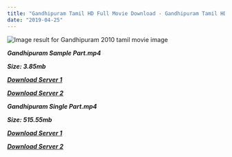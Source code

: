 ```yaml
---
title: "Gandhipuram Tamil HD Full Movie Download - Gandhipuram Tamil HD Movie Download"
date: "2019-04-25"
---
```


![Image result for Gandhipuram  2010 tamil movie image](https://2.bp.blogspot.com/_eewr1b1LpYA/TKk35f1LMEI/AAAAAAAAH1s/smnjhqftezg/s1600/Gandhipuram_Movie_Posters_Wallpapers.jpg)

**_Gandhipuram Sample Part.mp4_**

**_Size: 3.85mb_**

**_[Download Server 1](http://b3.wetransfer.vip/files/{2c088f659142c0283fde3b45bf50b63be20aae7f704a2f0bf67686df6392cb2e}20Actor{2c088f659142c0283fde3b45bf50b63be20aae7f704a2f0bf67686df6392cb2e}20Hits{2c088f659142c0283fde3b45bf50b63be20aae7f704a2f0bf67686df6392cb2e}20Collection/Arjun{2c088f659142c0283fde3b45bf50b63be20aae7f704a2f0bf67686df6392cb2e}20Movies{2c088f659142c0283fde3b45bf50b63be20aae7f704a2f0bf67686df6392cb2e}20Collection/Gandhipuram{2c088f659142c0283fde3b45bf50b63be20aae7f704a2f0bf67686df6392cb2e}20(2010)/Gandhipuram{2c088f659142c0283fde3b45bf50b63be20aae7f704a2f0bf67686df6392cb2e}20(2010){2c088f659142c0283fde3b45bf50b63be20aae7f704a2f0bf67686df6392cb2e}20Sample{2c088f659142c0283fde3b45bf50b63be20aae7f704a2f0bf67686df6392cb2e}20HD.mp4)_**

**_[Download Server 2](http://b3.wetransfer.vip/files/{2c088f659142c0283fde3b45bf50b63be20aae7f704a2f0bf67686df6392cb2e}20Actor{2c088f659142c0283fde3b45bf50b63be20aae7f704a2f0bf67686df6392cb2e}20Hits{2c088f659142c0283fde3b45bf50b63be20aae7f704a2f0bf67686df6392cb2e}20Collection/Arjun{2c088f659142c0283fde3b45bf50b63be20aae7f704a2f0bf67686df6392cb2e}20Movies{2c088f659142c0283fde3b45bf50b63be20aae7f704a2f0bf67686df6392cb2e}20Collection/Gandhipuram{2c088f659142c0283fde3b45bf50b63be20aae7f704a2f0bf67686df6392cb2e}20(2010)/Gandhipuram{2c088f659142c0283fde3b45bf50b63be20aae7f704a2f0bf67686df6392cb2e}20(2010){2c088f659142c0283fde3b45bf50b63be20aae7f704a2f0bf67686df6392cb2e}20Sample{2c088f659142c0283fde3b45bf50b63be20aae7f704a2f0bf67686df6392cb2e}20HD.mp4)_**

**_Gandhipuram Single Part.mp4_**

**_Size: 515.55mb_**

**_[Download Server 1](http://b3.wetransfer.vip/files/{2c088f659142c0283fde3b45bf50b63be20aae7f704a2f0bf67686df6392cb2e}20Actor{2c088f659142c0283fde3b45bf50b63be20aae7f704a2f0bf67686df6392cb2e}20Hits{2c088f659142c0283fde3b45bf50b63be20aae7f704a2f0bf67686df6392cb2e}20Collection/Arjun{2c088f659142c0283fde3b45bf50b63be20aae7f704a2f0bf67686df6392cb2e}20Movies{2c088f659142c0283fde3b45bf50b63be20aae7f704a2f0bf67686df6392cb2e}20Collection/Gandhipuram{2c088f659142c0283fde3b45bf50b63be20aae7f704a2f0bf67686df6392cb2e}20(2010)/Gandhipuram{2c088f659142c0283fde3b45bf50b63be20aae7f704a2f0bf67686df6392cb2e}20(2010){2c088f659142c0283fde3b45bf50b63be20aae7f704a2f0bf67686df6392cb2e}20Single{2c088f659142c0283fde3b45bf50b63be20aae7f704a2f0bf67686df6392cb2e}20Part{2c088f659142c0283fde3b45bf50b63be20aae7f704a2f0bf67686df6392cb2e}20HD.mp4)_**

**_[Download Server 2](http://b3.wetransfer.vip/files/{2c088f659142c0283fde3b45bf50b63be20aae7f704a2f0bf67686df6392cb2e}20Actor{2c088f659142c0283fde3b45bf50b63be20aae7f704a2f0bf67686df6392cb2e}20Hits{2c088f659142c0283fde3b45bf50b63be20aae7f704a2f0bf67686df6392cb2e}20Collection/Arjun{2c088f659142c0283fde3b45bf50b63be20aae7f704a2f0bf67686df6392cb2e}20Movies{2c088f659142c0283fde3b45bf50b63be20aae7f704a2f0bf67686df6392cb2e}20Collection/Gandhipuram{2c088f659142c0283fde3b45bf50b63be20aae7f704a2f0bf67686df6392cb2e}20(2010)/Gandhipuram{2c088f659142c0283fde3b45bf50b63be20aae7f704a2f0bf67686df6392cb2e}20(2010){2c088f659142c0283fde3b45bf50b63be20aae7f704a2f0bf67686df6392cb2e}20Single{2c088f659142c0283fde3b45bf50b63be20aae7f704a2f0bf67686df6392cb2e}20Part{2c088f659142c0283fde3b45bf50b63be20aae7f704a2f0bf67686df6392cb2e}20HD.mp4)_**
